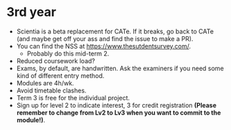 # 3rd year
- Scientia is a beta replacement for CATe. If it breaks, go back to CATe (and maybe get off your ass and find the issue to make a PR).
- You can find the NSS at https://www.thesutdentsurvey.com/.
	- Probably do this mid-term 2.
- Reduced coursework load?
- Exams, by default, are handwritten. Ask the examiners if you need some kind of different entry method.
- Modules are 4h/wk.
- Avoid timetable clashes.
- Term 3 is free for the individual project.
- Sign up for level 2 to indicate interest, 3 for credit registration **(Please remember to change from Lv2 to Lv3 when you want to commit to the module!)**.